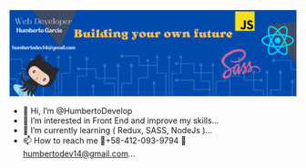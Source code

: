 ![myBanner](https://github.com/HumbertoDevelop/HumbertoDevelop/blob/main/20220220_213055_0000.png)
- 👋 Hi, I’m @HumbertoDevelop
- 👀 I’m interested in Front End and improve my skills...
- 🌱 I’m currently learning 
( Redux, SASS, NodeJs )...
- 📫 How to reach me 
📱+58-412-093-9794
📨 humbertodev14@gmail.com...


